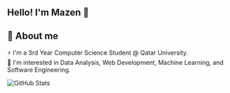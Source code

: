 ## Hello! I'm Mazen 👋
💫 About me
---
⚡ I'm a 3rd Year Computer Science Student @ Qatar University.  
💬 I'm interested in Data Analysis, Web Development, Machine Learning, and Software Engineering.

![GitHub Stats](https://github-readme-stats.vercel.app/api?username=mazenayyad&theme=highcontrast&show_icons=true&hide_border=true&count_private=true)

<!--
**mazenayyad/mazenayyad** is a ✨ _special_ ✨ repository because its `README.md` (this file) appears on your GitHub profile.

Here are some ideas to get you started:

- 🔭 I’m currently working on ...
- 🌱 I’m currently learning ...
- 👯 I’m looking to collaborate on ...
- 🤔 I’m looking for help with ...
- 💬 Ask me about ...
- 📫 How to reach me: ...
- 😄 Pronouns: ...
- ⚡ Fun fact: ...
-->
